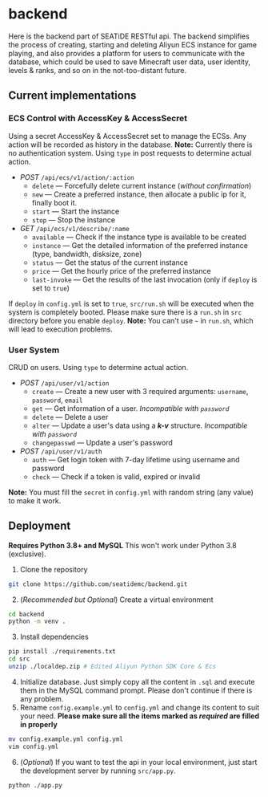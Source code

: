 # backend

Here is the backend part of SEATiDE RESTful api. The backend simplifies the process of creating, starting and deleting Aliyun ECS instance for game playing, and also provides a platform for users to communicate with the database, which could be used to save Minecraft user data, user identity, levels & ranks, and so on in the not-too-distant future.

## Current implementations

### ECS Control with AccessKey & AccessSecret
  
Using a secret AccessKey & AccessSecret set to manage the ECSs. Any action will be recorded as history in the database. **Note:** Currently there is no authentication system. Using `type` in post requests to determine actual action.

- *POST* `/api/ecs/v1/action/:action`
  - `delete` — Forcefully delete current instance (*without confirmation*)
  - `new` — Create a preferred instance, then allocate a public ip for it, finally boot it.
  - `start` — Start the instance
  - `stop` — Stop the instance
- *GET* `/api/ecs/v1/describe/:name`
  - `available` — Check if the instance type is available to be created
  - `instance` — Get the detailed information of the preferred instance (type, bandwidth, disksize, zone)
  - `status` — Get the status of the current instance
  - `price` — Get the hourly price of the preferred instance
  - `last-invoke` — Get the results of the last invocation (only if `deploy` is set to `true`)

If `deploy` in `config.yml` is set to `true`, `src/run.sh` will be executed when the system is completely booted. Please make sure there is a `run.sh` in `src` directory before you enable `deploy`. **Note:** You can't use `~` in `run.sh`, which will lead to execution problems.

### User System

CRUD on users. Using `type` to determine actual action.

- *POST* `/api/user/v1/action`
  - `create` — Create a new user with 3 required arguments: `username`, `password`, `email`
  - `get` — Get information of a user. *Incompatible with `password`*
  - `delete` — Delete a user
  - `alter` — Update a user's data using a ***k-v*** structure. *Incompatible with `password`*
  - `changepasswd` — Update a user's password
- *POST* `/api/user/v1/auth`
  - `auth` — Get login token with 7-day lifetime using username and password
  - `check` — Check if a token is valid, expired or invalid

**Note:** You must fill the `secret` in `config.yml` with random string (any value) to make it work.

## Deployment

**Requires Python 3.8+ and MySQL** This won't work under Python 3.8 (exclusive).

1. Clone the repository

```sh
git clone https://github.com/seatidemc/backend.git
```

2. (*Recommended but Optional*) Create a virtual environment

```sh
cd backend
python -m venv .
```

3. Install dependencies

```sh
pip install ./requirements.txt
cd src
unzip ./localdep.zip # Edited Aliyun Python SDK Core & Ecs
```

4. Initialize database. Just simply copy all the content in `.sql` and execute them in the MySQL command prompt. Please don't continue if there is any problem.
5. Rename `config.example.yml` to `config.yml` and change its content to suit your need. **Please make sure all the items marked as *required* are filled in properly**

```sh
mv config.example.yml config.yml
vim config.yml
```

6. (*Optional*) If you want to test the api in your local environment, just start the development server by running `src/app.py`.

```sh
python ./app.py
```
